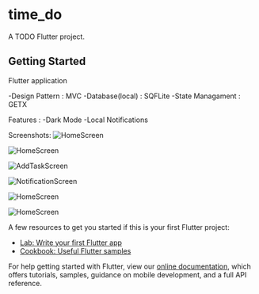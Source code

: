 # time_do



A  TODO Flutter project.

## Getting Started
Flutter application

-Design Pattern : MVC
-Database(local) : SQFLite
-State Managament : GETX

Features :
-Dark Mode
-Local Notifications

Screenshots:
![HomeScreen](time-do/images/homescreen.jpg)

![HomeScreen](blob:https://web.whatsapp.com/bc416cfd-1ed7-4b76-b736-27f0379300a9)

![AddTaskScreen](blob:https://web.whatsapp.com/430a41ec-e812-45af-bc8a-628060b3f274)

![NotificationScreen](blob:https://web.whatsapp.com/a8eb32cf-4e9a-42e8-a274-f6ace6a33984)

![HomeScreen](blob:https://web.whatsapp.com/231481bc-4e21-4abe-90c4-f49fb6decc58)

![HomeScreen](blob:https://web.whatsapp.com/e7148501-9812-4f49-80e9-981b381e0217)

A few resources to get you started if this is your first Flutter project:

- [Lab: Write your first Flutter app](https://flutter.dev/docs/get-started/codelab)
- [Cookbook: Useful Flutter samples](https://flutter.dev/docs/cookbook)

For help getting started with Flutter, view our
[online documentation](https://flutter.dev/docs), which offers tutorials,
samples, guidance on mobile development, and a full API reference.
